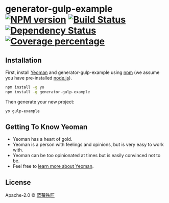 # generator-gulp-example [![NPM version][npm-image]][npm-url] [![Build Status][travis-image]][travis-url] [![Dependency Status][daviddm-image]][daviddm-url] [![Coverage percentage][coveralls-image]][coveralls-url]
> 

## Installation

First, install [Yeoman](http://yeoman.io) and generator-gulp-example using [npm](https://www.npmjs.com/) (we assume you have pre-installed [node.js](https://nodejs.org/)).

```bash
npm install -g yo
npm install -g generator-gulp-example
```

Then generate your new project:

```bash
yo gulp-example
```

## Getting To Know Yeoman

 * Yeoman has a heart of gold.
 * Yeoman is a person with feelings and opinions, but is very easy to work with.
 * Yeoman can be too opinionated at times but is easily convinced not to be.
 * Feel free to [learn more about Yeoman](http://yeoman.io/).

## License

Apache-2.0 © [蓝莓铁匠]()


[npm-image]: https://badge.fury.io/js/generator-gulp-example.svg
[npm-url]: https://npmjs.org/package/generator-gulp-example
[travis-image]: https://travis-ci.com/gitmithy/generator-gulp-example.svg?branch=master
[travis-url]: https://travis-ci.com/gitmithy/generator-gulp-example
[daviddm-image]: https://david-dm.org/gitmithy/generator-gulp-example.svg?theme=shields.io
[daviddm-url]: https://david-dm.org/gitmithy/generator-gulp-example
[coveralls-image]: https://coveralls.io/repos/gitmithy/generator-gulp-example/badge.svg
[coveralls-url]: https://coveralls.io/r/gitmithy/generator-gulp-example
